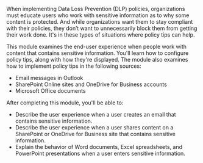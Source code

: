 When implementing Data Loss Prevention (DLP) policies, organizations must educate users who work with sensitive information as to why some content is protected. And while organizations want them to stay compliant with their policies, they don’t want to unnecessarily block them from getting their work done. It's in these types of situations where policy tips can help.

This module examines the end-user experience when people work with content that contains sensitive information. You'll learn how to configure policy tips, along with how they're displayed. The module also examines how to implement policy tips in the following sources:

 -  Email messages in Outlook
 -  SharePoint Online sites and OneDrive for Business accounts
 -  Microsoft Office documents

After completing this module, you'll be able to:

 -  Describe the user experience when a user creates an email that contains sensitive information.
 -  Describe the user experience when a user shares content on a SharePoint or OneDrive for Business site that contains sensitive information.
 -  Explain the behavior of Word documents, Excel spreadsheets, and PowerPoint presentations when a user enters sensitive information.
